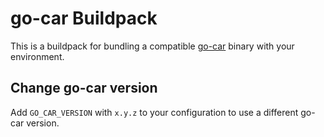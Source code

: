 # go-car Buildpack

This is a buildpack for bundling a compatible [go-car](https://github.com/ipld/go-car)
binary with your environment.

## Change go-car version
Add `GO_CAR_VERSION` with `x.y.z` to your configuration to use a different go-car version.
